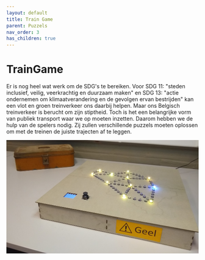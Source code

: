 ```yaml
---
layout: default
title: Train Game
parent: Puzzels
nav_order: 3
has_children: true
---
```

# TrainGame
     
Er is nog heel wat werk om de SDG's te bereiken. Voor SDG 11: "steden inclusief, veilig, veerkrachtig en duurzaam maken" en SDG 13: "actie ondernemen om klimaatverandering en de gevolgen ervan bestrijden" kan een vlot en groen treinverkeer ons daarbij helpen. Maar ons Belgisch treinverkeer is berucht om zijn stiptheid. Toch is het een belangrijke vorm van publiek transport waar we op moeten inzetten. Daarom hebben we de hulp van de spelers nodig. Zij zullen verschillende puzzels moeten oplossen om met de treinen de juiste trajecten af te leggen.

![](Opstelling.jpg.png)



